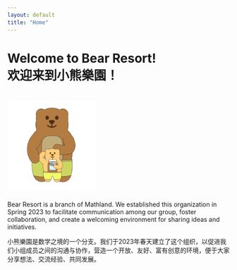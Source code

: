```yaml
---
layout: default
title: "Home"
---
```


# Welcome to Bear Resort! <br> 欢迎来到小熊樂園！

# <img src="/logos/home.gif" width="200"><br>

Bear Resort is a branch of Mathland. We established this organization in Spring 2023 to facilitate communication among our group, foster collaboration, and create a welcoming environment for sharing ideas and initiatives.

小熊樂園是数学之境的一个分支。我们于2023年春天建立了这个组织，以促进我们小组成员之间的沟通与协作，营造一个开放、友好、富有创意的环境，便于大家分享想法、交流经验、共同发展。
